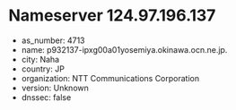 # Nameserver 124.97.196.137

* as_number: 4713
* name: p932137-ipxg00a01yosemiya.okinawa.ocn.ne.jp.
* city: Naha
* country: JP
* organization: NTT Communications Corporation
* version: Unknown
* dnssec: false
